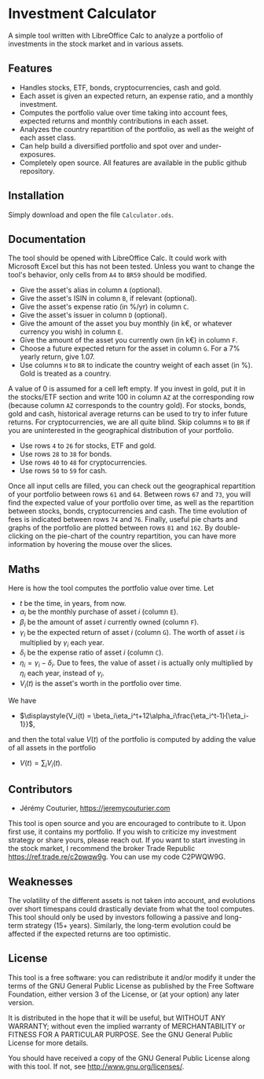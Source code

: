# Investment Calculator

A simple tool written with LibreOffice Calc to analyze a portfolio of investments in the stock market and in various assets.


## Features

- Handles stocks, ETF, bonds, cryptocurrencies, cash and gold.
- Each asset is given an expected return, an expense ratio, and a monthly investment.
- Computes the portfolio value over time taking into account fees, expected returns and monthly contributions in each asset.
- Analyzes the country repartition of the portfolio, as well as the weight of each asset class.
- Can help build a diversified portfolio and spot over and under-exposures.
- Completely open source. All features are available in the public github repository.


## Installation

Simply download and open the file ```Calculator.ods```.


## Documentation

The tool should be opened with LibreOffice Calc. It could work with Microsoft Excel but this has not been tested.
Unless you want to change the tool's behavior, only cells from ```A4``` to ```BR59``` should be modified.

- Give the asset's alias in column ```A``` (optional).
- Give the asset's ISIN in column ```B```, if relevant (optional).
- Give the asset's expense ratio (in %/yr) in column ```C```.
- Give the asset's issuer in column ```D``` (optional).
- Give the amount of the asset you buy monthly (in k€, or whatever currency you wish) in column ```E```.
- Give the amount of the asset you currently own (in k€) in column ```F```.
- Choose a future expected return for the asset in column ```G```. For a $7$% yearly return, give $1.07$.
- Use columns ```H``` to ```BR``` to indicate the country weight of each asset (in %). Gold is treated as a country.

A value of $0$ is assumed for a cell left empty. If you invest in gold, put it in the stocks/ETF section and write $100$ in column ```AZ``` at the corresponding row (because column ```AZ``` corresponds to the country gold). For stocks, bonds, gold and cash, historical average returns can be used to try to infer future returns. For cryptocurrencies, we are all quite blind.
Skip columns ```H``` to ```BR``` if you are uninterested in the geographical distribution of your portfolio.

- Use rows ```4``` to ```26``` for stocks, ETF and gold.
- Use rows ```28``` to ```38``` for bonds.
- Use rows ```40``` to ```48``` for cryptocurrencies.
- Use rows ```50``` to ```59``` for cash.

Once all input cells are filled, you can check out the geographical repartition of your portfolio between rows ```61``` and ```64```. Between rows ```67``` and ```73```, you will find the expected value of your portfolio over time,
as well as the repartition between stocks, bonds, cryptocurrencies and cash. The time evolution of fees is indicated between rows ```74``` and ```76```. Finally, useful pie charts and graphs of the portfolio are plotted between rows ```81``` and ```162```.
By double-clicking on the pie-chart of the country repartition, you can have more information by hovering the mouse over the slices.


## Maths

Here is how the tool computes the portfolio value over time. Let

- $t$ be the time, in years, from now.
- $\alpha_i$ be the monthly purchase of asset $i$ (column ```E```).
- $\beta_i$ be the amount of asset $i$ currently owned (column ```F```).
- $\gamma_i$ be the expected return of asset $i$ (column ```G```). The worth of asset $i$ is multiplied by $\gamma_i$ each year.
- $\delta_i$ be the expense ratio of asset $i$ (column ```C```).
- $\eta_i=\gamma_i-\delta_i$. Due to fees, the value of asset $i$ is actually only multiplied by $\eta_i$ each year, instead of $\gamma_i$.
- $V_i(t)$ is the asset's worth in the portfolio over time.

We have

- $\displaystyle{V_i(t) = \beta_i\eta_i^t+12\alpha_i\frac{\eta_i^t-1}{\eta_i-1}}$,

and then the total value $V(t)$ of the portfolio is computed by adding the value of all assets in the portfolio

- $\displaystyle{V(t) = \sum_iV_i(t)}$.



## Contributors

- Jérémy Couturier, <https://jeremycouturier.com>

This tool is open source and you are encouraged to contribute to it. Upon first use, it contains my portfolio. If you wish to criticize my investment strategy or share yours, please reach out.
If you want to start investing in the stock market, I recommend the broker Trade Republic <https://ref.trade.re/c2pwqw9g>. You can use my code C2PWQW9G.


## Weaknesses

The volatility of the different assets is not taken into account, and evolutions over short timespans could drastically deviate from what the tool computes.
This tool should only be used by investors following a passive and long-term strategy (15+ years).
Similarly, the long-term evolution could be affected if the expected returns are too optimistic.


## License

This tool is a free software: you can redistribute it and/or modify it under the terms of the GNU General Public License as published by the Free Software Foundation, either version 3 of the License, or (at your option) any later version.

It is distributed in the hope that it will be useful, but WITHOUT ANY WARRANTY; without even the implied warranty of MERCHANTABILITY or FITNESS FOR A PARTICULAR PURPOSE.  See the GNU General Public License for more details.

You should have received a copy of the GNU General Public License along with this tool.  If not, see <http://www.gnu.org/licenses/>.
